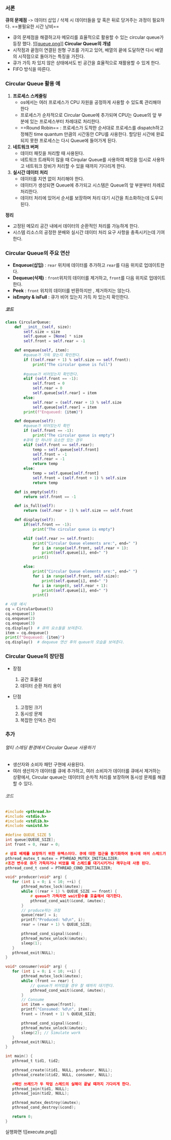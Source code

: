 ### 서론

**큐의 문제점**
-> 데이터 삽입 / 삭제 시 데이터들을 앞 혹은 뒤로 당겨주는 과정이 필요하다. ==불필요한 시간 낭비==
- 큐의 문제점을 해결하고자 메모리를 효율적으로 활용할 수 있는 circular queue가 등장 했다. 
[![[queue.png]]]()
**Circular Queue의 개념**
- 시작점과 끝점이 연결된 원형 구조를 가지고 있어, 배열의 끝에 도달하면 다시 배열의 시작점으로 돌아가는 특징을 가진다. 
- 큐가 가득 차 있지 않은 상태에서도 빈 공간을 효율적으로 재활용할 수 있게 한다. 
- FIFO 방식을 따른다. 

### Circular Queue 활용 예

1. **프로세스 스케줄링**
	- os에서는 여러 프로세스가 CPU 자원을 공정하게 사용할 수 있도록 관리해야 한다 
	- 프로세스가 순차적으로 Circular Queue에 추가되며 CPU는 Queue의 앞 부분에 있는 프로세스부터 차례대로 처리한다. 
	- ==Round Robin== : 프로세스가 도착한 순서대로 프로세스를 dispatch하고 정해진 time quantum 만큼의 시간동안 CPU를 사용한다. 할당된 시간에 완료되지 못한 프로세스는 다시 Queue에 들어가게 된다. 
2. **네트워크 버퍼**
	- 데이터 패킷을 처리할 때 사용된다. 
	- 네트워크 트래픽이 많을 때 Cirqular Queue를 사용하여 패킷을 임시로 사용하고 네트워크 장비가 처리할 수 있을 때까지 기다리게 한다. 
3. **실시간 데이터 처리**
	- 데이터를 지연 없이 처리해야 한다. 
	- 데이터가 생성되면 Queue에 추가되고 시스템은 Queue의 앞 부분부터 차례로 처리한다.
	- 데이터 처리에 있어서 순서를 보장하며 처리 대기 시간을 최소화하는데 도우미 된다. 

**정리**
- 고정된 메모리 공간 내에서 데이터의 순환적인 처리를 가능하게 한다. 
- 시스템 리소스의 공정한 분배와 실시간 데이터 처리 요구 사항을 충족시키는데 기여한다. 

### Circular Queue의 주요 연산

- **Enqueue(삽입)** : `rear` 위치에 데이터를 추가하고 `rear`를 다음 위치로 업데이트한다. 
- **Dequeue(삭제)** : `front`위치의 데이터를 제거하고, `front`를 다음 위치로 업데이트한다. 
- **Peek** : `front` 위치의 데이터를 반환하지만 , 제거하지는 않는다. 
- **isEmpty & isFull** : 큐가 비어 있는지 가득 차 있는지 확인한다. 

##### 코드
```python
class CircularQueue:
    def __init__(self, size):
        self.size = size
        self.queue = [None] * size
        self.front = self.rear = -1

    def enqueue(self, item):
	    #queue가 가득 찾는지 확인한다. 
        if ((self.rear + 1) % self.size == self.front):
            print("The circular queue is full")
            
        #queue가 비어있는지 확인한다. 
        elif (self.front == -1):
            self.front = 0
            self.rear = 0
            self.queue[self.rear] = item
        else:
            self.rear = (self.rear + 1) % self.size
            self.queue[self.rear] = item
        print(f"Enqueued: {item}")

    def dequeue(self):
	    #queue가 비어있는지 확인
        if (self.front == -1):
            print("The circular queue is empty")
		#큐에 단 하나의 요소만 있는 경우 
        elif (self.front == self.rear):
            temp = self.queue[self.front]
            self.front = -1
            self.rear = -1
            return temp
        else:
            temp = self.queue[self.front]
            self.front = (self.front + 1) % self.size
            return temp

    def is_empty(self):
        return self.front == -1

    def is_full(self):
        return (self.rear + 1) % self.size == self.front

    def display(self):
        if(self.front == -1):
            print("The circular queue is empty")

        elif (self.rear >= self.front):
            print("Circular Queue elements are:", end=" ")
            for i in range(self.front, self.rear + 1):
                print(self.queue[i], end=" ")
            print()

        else:
            print("Circular Queue elements are:", end=" ")
            for i in range(self.front, self.size):
                print(self.queue[i], end=" ")
            for i in range(0, self.rear + 1):
                print(self.queue[i], end=" ")
            print()

# 사용 예시
cq = CircularQueue(5)
cq.enqueue(1)
cq.enqueue(2)
cq.enqueue(3)
cq.display()  # 큐의 요소들을 보여준다. 
item = cq.dequeue()
print(f"Dequeued: {item}")
cq.display()  # dequeue 연산 후의 queue의 모습을 보여준다. 


```


### Circular Queue의 장단점

- 장점
	1. 공간 효율성 
	2. 데이터 순환 처리 용이 
	
- 단점
	1. 고정된 크기
	2. 동시성 문제
	3. 복잡한 인덱스 관리



### 추가
###### 멀티 스레딩 환경에서 Circular Queue 사용하기 
- 생산자와 소비자 패턴 구현에 사용된다. 
- 여러 생산자가 데이터를 큐에 추가하고, 여러 소비자가 데이터를 큐에서 제거하는 상황에서, Circular queue는 데이터의 순차적 처리를 보장하며 동시성 문제를 해결할 수 있다. 

 ###### 코드
 ```C
#include <pthread.h>
#include <stdio.h>
#include <stdlib.h>
#include <unistd.h>

#define QUEUE_SIZE 5
int queue[QUEUE_SIZE];
int front = 0, rear = 0;

# 상호 배제를 보장하기 위한 뮤텍스이다. 큐에 대한 접근을 동기화하여 동시에 여러 스레드가 데이터를 변경하는 것을 방지한다. 
pthread_mutex_t mutex = PTHREAD_MUTEX_INITIALIZER;
#조건 변수로 큐가 가득차거나 비었을 때 스레드를 대기시키거나 깨우는데 사용 된다. 
pthread_cond_t cond = PTHREAD_COND_INITIALIZER;

void* producer(void* arg) {
    for (int i = 0; i < 10; ++i) {
        pthread_mutex_lock(&mutex);
        while ((rear + 1) % QUEUE_SIZE == front) {
            # queue가 가득차면 wait함수를 호출해서 대기한다. 
            pthread_cond_wait(&cond, &mutex);
        }
        // produce하는 과정 
        queue[rear] = i;
        printf("Produced: %d\n", i);
        rear = (rear + 1) % QUEUE_SIZE;

        pthread_cond_signal(&cond);
        pthread_mutex_unlock(&mutex);
        sleep(1); 
    }
    pthread_exit(NULL);
}

void* consumer(void* arg) {
    for (int i = 0; i < 10; ++i) {
        pthread_mutex_lock(&mutex);
        while (front == rear) {
            // queue가 비어있을 경우 찰 떄까지 대기한다. 
            pthread_cond_wait(&cond, &mutex);
        }
        // Consume
        int item = queue[front];
        printf("Consumed: %d\n", item);
        front = (front + 1) % QUEUE_SIZE;

        pthread_cond_signal(&cond);
        pthread_mutex_unlock(&mutex);
        sleep(2); // Simulate work
    }
    pthread_exit(NULL);
}

int main() {
    pthread_t tid1, tid2;

    pthread_create(&tid1, NULL, producer, NULL);
    pthread_create(&tid2, NULL, consumer, NULL);

	#메인 쓰레드가 두 작업 스레드의 실해이 끝날 때까지 기다리게 한다. 
    pthread_join(tid1, NULL);
    pthread_join(tid2, NULL);

    pthread_mutex_destroy(&mutex);
    pthread_cond_destroy(&cond);

    return 0;
}

```

실행화면
![[execute.png]]